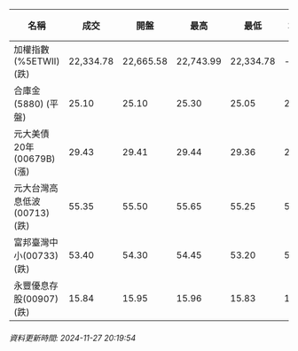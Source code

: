 | 名稱 | 成交 | 開盤 | 最高 | 最低 | 均價 | 成交金額(億) | 昨收 | 漲跌幅 | 漲跌 | 總量 | 昨量 | 振幅 |
| -------- | -------- | -------- | -------- |-------- | -------- | -------- |-------- |-------- |-------- | -------- | -------- |-------- |
|加權指數(%5ETWII) (跌)|22,334.78|22,665.58|22,743.99|22,334.78|-|3,728.33|22,678.76|1.52%|343.98|7,392,193|0|1.80%|
|合庫金(5880) (平盤)|25.10|25.10|25.30|25.05|25.15|2.30|25.10|0.00%|0.00|9,134|6,877|1.00%|
|元大美債20年(00679B) (漲)|29.43|29.41|29.44|29.36|29.42|12.28|29.38|0.17%|0.05|41,740|63,860|0.27%|
|元大台灣高息低波(00713) (跌)|55.35|55.50|55.65|55.25|55.43|4.42|55.50|0.27%|0.15|7,973|10,113|0.72%|
|富邦臺灣中小(00733) (跌)|53.40|54.30|54.45|53.20|53.68|0.367|54.30|1.66%|0.90|683|634|2.30%|
|永豐優息存股(00907) (跌)|15.84|15.95|15.96|15.83|15.90|0.317|15.93|0.56%|0.09|1,997|1,702|0.82%|
###### 資料更新時間: 2024-11-27 20:19:54